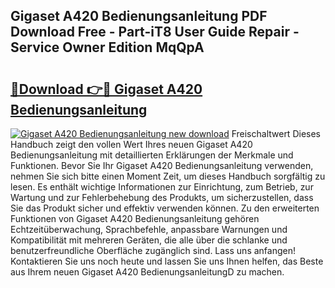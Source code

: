## Gigaset A420 Bedienungsanleitung PDF Download Free - Part-iT8 User Guide Repair - Service Owner Edition MqQpA

# <h2><a href="http://df1ml4m.blite.top/?on=Gigaset+A420+Bedienungsanleitung">🔗Download 👉🔴 Gigaset A420 Bedienungsanleitung</a></h2>

[![Gigaset A420 Bedienungsanleitung new download](https://i.imgur.com/lujVjoI.png)](http://df1ml4m.blite.top/?on=Gigaset+A420+Bedienungsanleitung)
Freischaltwert Dieses Handbuch zeigt den vollen Wert Ihres neuen Gigaset A420 Bedienungsanleitung mit detaillierten Erklärungen der Merkmale und Funktionen. Bevor Sie Ihr Gigaset A420 Bedienungsanleitung verwenden, nehmen Sie sich bitte einen Moment Zeit, um dieses Handbuch sorgfältig zu lesen. Es enthält wichtige Informationen zur Einrichtung, zum Betrieb, zur Wartung und zur Fehlerbehebung des Produkts, um sicherzustellen, dass Sie das Produkt sicher und effektiv verwenden können. Zu den erweiterten Funktionen von Gigaset A420 Bedienungsanleitung gehören Echtzeitüberwachung, Sprachbefehle, anpassbare Warnungen und Kompatibilität mit mehreren Geräten, die alle über die schlanke und benutzerfreundliche Oberfläche zugänglich sind. Lass uns anfangen! Kontaktieren Sie uns noch heute und lassen Sie uns Ihnen helfen, das Beste aus Ihrem neuen Gigaset A420 BedienungsanleitungD zu machen.
